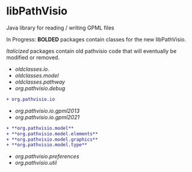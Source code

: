 # libPathVisio
Java library for reading / writing GPML files

In Progress: 
**BOLDED** packages contain classes for the new libPathVisio. 

_Italicized_ packages contain old pathvisio code that will eventually be modified or removed.  

- _oldclasses.io_</span>.
- _oldclasses.model_
- _oldclasses.pathway_
- _org.pathvisio.debug_
```diff
+ org.pathvisio.io
```
- _org.pathvisio.io.gpml2013_
- _org.pathvisio.io.gpml2021_
```diff
+ **org.pathvisio.model**
+ **org.pathvisio.model.elements**
+ **org.pathvisio.model.graphics**
+ **org.pathvisio.model.type**
```
- _org.pathvisio.preferences_
- _org.pathvisio.util_
